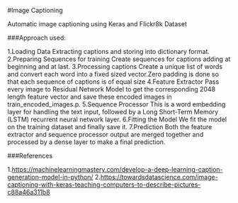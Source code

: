 #Image Captioning

Automatic image captioning using Keras and Flickr8k Dataset

###Approach used:

1.Loading Data 
    Extracting captions and storing into dictionary format.
2.Preparing Sequences for training
    Create sequences for captions adding <start> at beginning and <end> at last.
3.Processing captions
    Create a unique list of words and convert each word into a fixed sized vector.Zero padding is done so that each sequence of captions is of equal size
4.Feature Extractor
    Pass every image to Residual Network Model to get the corresponding 2048 length feature vector and save these encoded images in train_encoded_images.p.
5.Sequence Processor
    This is a word embedding layer for handling the text input, followed by a Long Short-Term Memory (LSTM) recurrent neural network layer.
6.Fitting the Model
     We fit the model on the training dataset and finally save it.
7.Prediction
     Both the feature extractor and sequence processor output are merged together and processed by a dense layer to make a final prediction.
  
 ###References
 
 1.https://machinelearningmastery.com/develop-a-deep-learning-caption-generation-model-in-python/
 2.https://towardsdatascience.com/image-captioning-with-keras-teaching-computers-to-describe-pictures-c88a46a311b8
 
    
  
     
    
  
